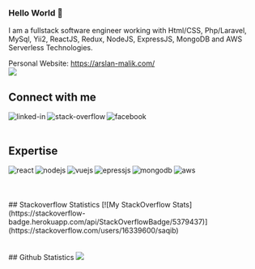 <!-- - :wave: Hi, I’m @saqib-github
- :eyes: I’m interested in developing interactive applications.
- :seedling: I’m currently working on VueJs, ReactJs and Nodejs.
- :revolving_hearts:️ I’m looking to collaborate/contribute on complex projects. If you need any help then please you can contact me.
- :mailbox: How to reach me at rsaqib2034@gmail.com -->
### Hello World :wave:
I am a fullstack software engineer working with Html/CSS, Php/Laravel, MySql, Yii2, ReactJS, Redux, NodeJS, ExpressJS, MongoDB and AWS Serverless Technologies.<br>

Personal Website: https://arslan-malik.com/
<br>
![](https://komarev.com/ghpvc/?username=Malik7071)
## Connect with me
[<img align="left" alt="linked-in" src="https://img.shields.io/badge/linkedin-%230077B5.svg?&style=for-the-badge&logo=linkedin&logoColor=white" />](https://www.linkedin.com/in/saqib-javed-316511114)
[<img align="left" alt="stack-overflow" src="https://img.shields.io/badge/stack%20overflow-FE7A16?logo=stack-overflow&logoColor=white&style=for-the-badge" />](https://stackoverflow.com/users/16339600/saqib)
[<img align="left" alt="facebook" src="https://img.shields.io/badge/facebook-%231877F2.svg?&style=for-the-badge&logo=facebook&logoColor=white" />](https://www.facebook.com/saqibjaved0786/)
<br>
<br>
## Expertise
<img align="left" alt="react" src="https://img.shields.io/badge/react%20-%2320232a.svg?&style=for-the-badge&logo=react&logoColor=%2361DAFB" />
<img align="left" alt="nodejs" src="https://img.shields.io/badge/node.js%20-%2343853D.svg?&style=for-the-badge&logo=node.js&logoColor=white" />
<img align="left" alt="vuejs" src="https://img.shields.io/badge/vue.js%20-%2343853D.svg?&style=for-the-badge&logo=vue.js&logoColor=#3fb27f" />
<img align="left" alt="epressjs" src="https://img.shields.io/badge/express.js%20-%2343853D.svg?&style=for-the-badge&logo=express.js&logoColor=black" />
<img align="left" alt="mongodb" src="https://img.shields.io/badge/mongodb%20-%2343853D.svg?&style=for-the-badge&logo=mongodb&logoColor=#023430" />
<img align="left" alt="aws" src="https://img.shields.io/badge/Amazon%20AWS-%23232F3E?logo=amazon-aws&logoColor=white&style=for-the-badge" />
<br>
<br>
<br>
<br>
## Stackoverflow Statistics
[![My StackOverflow Stats](https://stackoverflow-badge.herokuapp.com/api/StackOverflowBadge/5379437)](https://stackoverflow.com/users/16339600/saqib)
<br>
<br>
<br>
## Github Statistics
<img src="https://github-readme-stats.vercel.app/api?username=saqib-github&theme=dark">
<!-- ## Blog posts -->
<!-- BLOG-POST-LIST:START -->
<!-- - [Create an Express Boilerplate with TypeScript](https://javascript.plainenglish.io/create-an-express-boilerplate-with-typescript-810eb6c29196?source=rss-fe04a352a811------2)
- [How to Set Up Linter &amp; Formatter for Node.js](https://javascript.plainenglish.io/how-to-set-up-linter-formatter-for-node-js-d6b34c0c8be5?source=rss-fe04a352a811------2)
- [Build an Audio and Video Recorder in React](https://javascript.plainenglish.io/build-an-audio-and-video-recorder-in-react-a452ab6c1ce6?source=rss-fe04a352a811------2)
- [How to Perform Google Authentication with React](https://javascript.plainenglish.io/how-to-perform-google-authentication-with-react-7d43fb0e4922?source=rss-fe04a352a811------2)
- [How to Convert an Audio File into Video in NodeJS](https://enlear.academy/how-to-convert-an-audio-file-into-video-in-nodejs-301b6a7486eb?source=rss-fe04a352a811------2) -->
<!-- BLOG-POST-LIST:END -->
<!-- ## Stackoverflow Statistics
[![My StackOverflow Stats](https://stackoverflow-badge.herokuapp.com/api/StackOverflowBadge/5379437)](https://stackoverflow.com/users/5379437/mohammad-faisal)
## Github Statistics
<img src="https://github-readme-stats.vercel.app/api?username=saqib-github&theme=dark"> -->
<!--
**Mohammad-Faisal/Mohammad-Faisal** is a :sparkles: _special_ :sparkles: repository because its `README.md` (this file) appears on your GitHub profile.
<img align="left" alt="medium" src="https://img.shields.io/badge/MongoDB-%234ea94b.svg?&style=for-the-badge&logo=mongodb&logoColor=white" />
[<img align="left" alt="medium" src="hhttps://img.shields.io/badge/gmail-D14836?&style=for-the-badge&logo=gmail&logoColor=white" />][gmail]
[<img align="left" alt="linked-in" src="https://img.shields.io/badge/gmail-D14836?&style=for-the-badge&logo=gmail&logoColor=white" />][LinekdIN]
[<img align="left" alt="stack-overflow" src="https://img.shields.io/badge/stack%20overflow-FE7A16?logo=stack-overflow&logoColor=white&style=for-the-badge" />][StackOverflow]
Here are some ideas to get you started:
- :telescope: I’m currently working on ...
- :seedling: I’m currently learning ...
- :dancers: I’m looking to collaborate on ...
- :thinking_face: I’m looking for help with ...
- :speech_balloon: Ask me about ...
- :mailbox: How to reach me: ...
- :smile: Pronouns: ...
- :zap: Fun fact: ...
-->
<!---
Saqib-GitHub/Saqib-GitHub is a :sparkles: special :sparkles: repository because its `README.md` (this file) appears on your GitHub profile.
You can click the Preview link to take a look at your changes.
--->

